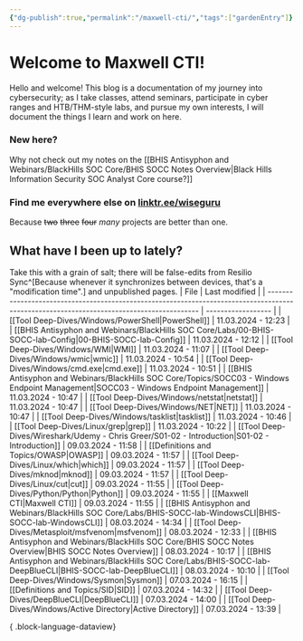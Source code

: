 ```yaml
---
{"dg-publish":true,"permalink":"/maxwell-cti/","tags":["gardenEntry"]}
---
```


# Welcome to Maxwell CTI!

Hello and welcome! This blog is a documentation of my journey into cybersecurity; as I take classes, attend seminars, participate in cyber ranges and HTB/THM-style labs, and pursue my own interests, I will document the things I learn and work on here.

### New here?
Why not check out my notes on the [[BHIS Antisyphon and Webinars/BlackHills SOC Core/BHIS SOCC Notes Overview\|Black Hills Information Security SOC Analyst Core course?]]


### Find me everywhere else on [linktr.ee/wiseguru](https://linktr.ee/wiseguru)
Because ~~two~~ ~~three~~ ~~four~~ *many* projects are better than one.


## What have I been up to lately?
Take this with a grain of salt; there will be false-edits from Resilio Sync^[Because whenever it synchronizes between devices, that's a "modification time".] and unpublished pages.
| File                                                                                                                                      | Last modified      |
| ----------------------------------------------------------------------------------------------------------------------------------------- | ------------------ |
| [[Tool Deep-Dives/Windows/PowerShell\|PowerShell]]                                                                                     | 11.03.2024 - 12:23 |
| [[BHIS Antisyphon and Webinars/BlackHills SOC Core/Labs/00-BHIS-SOCC-lab-Config\|00-BHIS-SOCC-lab-Config]]                             | 11.03.2024 - 12:12 |
| [[Tool Deep-Dives/Windows/WMI\|WMI]]                                                                                                   | 11.03.2024 - 11:07 |
| [[Tool Deep-Dives/Windows/wmic\|wmic]]                                                                                                 | 11.03.2024 - 10:54 |
| [[Tool Deep-Dives/Windows/cmd.exe\|cmd.exe]]                                                                                           | 11.03.2024 - 10:51 |
| [[BHIS Antisyphon and Webinars/BlackHills SOC Core/Topics/SOCC03 - Windows Endpoint Management\|SOCC03 - Windows Endpoint Management]] | 11.03.2024 - 10:47 |
| [[Tool Deep-Dives/Windows/netstat\|netstat]]                                                                                           | 11.03.2024 - 10:47 |
| [[Tool Deep-Dives/Windows/NET\|NET]]                                                                                                   | 11.03.2024 - 10:47 |
| [[Tool Deep-Dives/Windows/tasklist\|tasklist]]                                                                                         | 11.03.2024 - 10:46 |
| [[Tool Deep-Dives/Linux/grep\|grep]]                                                                                                   | 11.03.2024 - 10:22 |
| [[Tool Deep-Dives/Wireshark/Udemy - Chris Greer/S01-02 - Introduction\|S01-02 - Introduction]]                                         | 09.03.2024 - 11:58 |
| [[Definitions and Topics/OWASP\|OWASP]]                                                                                                | 09.03.2024 - 11:57 |
| [[Tool Deep-Dives/Linux/which\|which]]                                                                                                 | 09.03.2024 - 11:57 |
| [[Tool Deep-Dives/mknod\|mknod]]                                                                                                       | 09.03.2024 - 11:57 |
| [[Tool Deep-Dives/Linux/cut\|cut]]                                                                                                     | 09.03.2024 - 11:55 |
| [[Tool Deep-Dives/Python/Python\|Python]]                                                                                              | 09.03.2024 - 11:55 |
| [[Maxwell CTI\|Maxwell CTI]]                                                                                                           | 09.03.2024 - 11:55 |
| [[BHIS Antisyphon and Webinars/BlackHills SOC Core/Labs/BHIS-SOCC-lab-WindowsCLI\|BHIS-SOCC-lab-WindowsCLI]]                           | 08.03.2024 - 14:34 |
| [[Tool Deep-Dives/Metasploit/msfvenom\|msfvenom]]                                                                                      | 08.03.2024 - 12:33 |
| [[BHIS Antisyphon and Webinars/BlackHills SOC Core/BHIS SOCC Notes Overview\|BHIS SOCC Notes Overview]]                                | 08.03.2024 - 10:17 |
| [[BHIS Antisyphon and Webinars/BlackHills SOC Core/Labs/BHIS-SOCC-lab-DeepBlueCLI\|BHIS-SOCC-lab-DeepBlueCLI]]                         | 08.03.2024 - 10:10 |
| [[Tool Deep-Dives/Windows/Sysmon\|Sysmon]]                                                                                             | 07.03.2024 - 16:15 |
| [[Definitions and Topics/SID\|SID]]                                                                                                    | 07.03.2024 - 14:32 |
| [[Tool Deep-Dives/DeepBlueCLI\|DeepBlueCLI]]                                                                                           | 07.03.2024 - 14:00 |
| [[Tool Deep-Dives/Windows/Active Directory\|Active Directory]]                                                                         | 07.03.2024 - 13:39 |

{ .block-language-dataview}